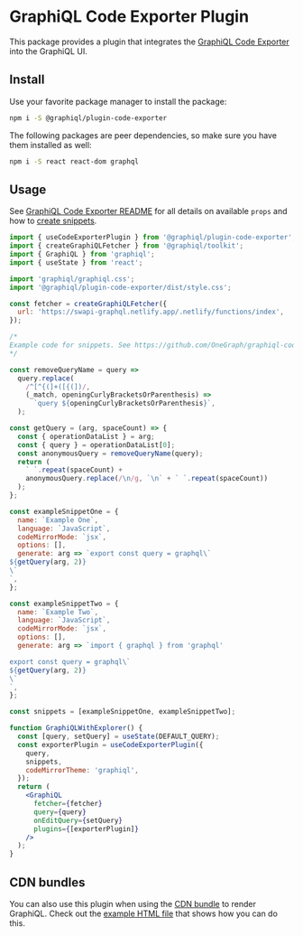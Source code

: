 # GraphiQL Code Exporter Plugin

This package provides a plugin that integrates the
[GraphiQL Code Exporter](https://github.com/OneGraph/graphiql-code-exporter)
into the GraphiQL UI.

## Install

Use your favorite package manager to install the package:

```sh
npm i -S @graphiql/plugin-code-exporter
```

The following packages are peer dependencies, so make sure you have them
installed as well:

```sh
npm i -S react react-dom graphql
```

## Usage

See
[GraphiQL Code Exporter README](https://github.com/OneGraph/graphiql-code-exporter)
for all details on available `props` and how to
[create snippets](https://github.com/OneGraph/graphiql-code-exporter#snippets).

```jsx
import { useCodeExporterPlugin } from '@graphiql/plugin-code-exporter';
import { createGraphiQLFetcher } from '@graphiql/toolkit';
import { GraphiQL } from 'graphiql';
import { useState } from 'react';

import 'graphiql/graphiql.css';
import '@graphiql/plugin-code-exporter/dist/style.css';

const fetcher = createGraphiQLFetcher({
  url: 'https://swapi-graphql.netlify.app/.netlify/functions/index',
});

/*
Example code for snippets. See https://github.com/OneGraph/graphiql-code-exporter#snippets for details
*/

const removeQueryName = query =>
  query.replace(
    /^[^{(]+([{(])/,
    (_match, openingCurlyBracketsOrParenthesis) =>
      `query ${openingCurlyBracketsOrParenthesis}`,
  );

const getQuery = (arg, spaceCount) => {
  const { operationDataList } = arg;
  const { query } = operationDataList[0];
  const anonymousQuery = removeQueryName(query);
  return (
    ` `.repeat(spaceCount) +
    anonymousQuery.replace(/\n/g, `\n` + ` `.repeat(spaceCount))
  );
};

const exampleSnippetOne = {
  name: `Example One`,
  language: `JavaScript`,
  codeMirrorMode: `jsx`,
  options: [],
  generate: arg => `export const query = graphql\`
${getQuery(arg, 2)}
\`
`,
};

const exampleSnippetTwo = {
  name: `Example Two`,
  language: `JavaScript`,
  codeMirrorMode: `jsx`,
  options: [],
  generate: arg => `import { graphql } from 'graphql'

export const query = graphql\`
${getQuery(arg, 2)}
\`
`,
};

const snippets = [exampleSnippetOne, exampleSnippetTwo];

function GraphiQLWithExplorer() {
  const [query, setQuery] = useState(DEFAULT_QUERY);
  const exporterPlugin = useCodeExporterPlugin({
    query,
    snippets,
    codeMirrorTheme: 'graphiql',
  });
  return (
    <GraphiQL
      fetcher={fetcher}
      query={query}
      onEditQuery={setQuery}
      plugins={[exporterPlugin]}
    />
  );
}
```

## CDN bundles

You can also use this plugin when using the
[CDN bundle](../../examples/graphiql-cdn) to render GraphiQL. Check out the
[example HTML file](examples/index.html) that shows how you can do this.
